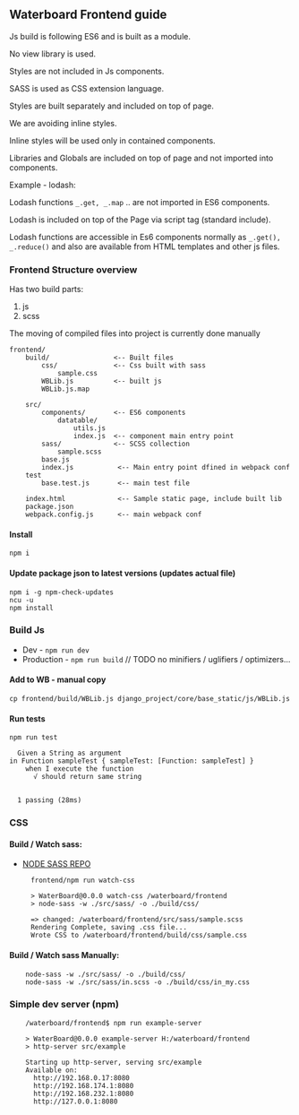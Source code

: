 ## Waterboard Frontend guide

Js build is following ES6 and is built as a module.

No view library is used.

Styles are not included in Js components.

SASS is used as CSS extension language.

Styles are built separately and included on top of page.

We are avoiding inline styles.

Inline styles will be used only in contained components.

Libraries and Globals are included on top of page and not imported into components.

Example - lodash:

Lodash functions `_.get, _.map` .. are not imported in ES6 components.

Lodash is included on top of the Page via script tag (standard include).

Lodash functions are accessible in Es6 components normally as `_.get(), _.reduce()` and
also are available from HTML templates and other js files.



### Frontend Structure overview

Has two build parts:
1. js
1. scss 

The moving of compiled files into project is currently done manually


    frontend/
        build/                <-- Built files
            css/              <-- Css built with sass
                sample.css
            WBLib.js          <-- built js
            WBLib.js.map
            
        src/
            components/       <-- ES6 components
                datatable/
                    utils.js
                    index.js  <-- component main entry point
            sass/             <-- SCSS collection
                sample.scss
            base.js
            index.js           <-- Main entry point dfined in webpack conf
        test
            base.test.js       <-- main test file
                
        index.html             <-- Sample static page, include built lib
        package.json
        webpack.config.js      <-- main webpack conf


#### Install

    npm i
    
#### Update package json to latest versions (updates actual file)

    npm i -g npm-check-updates
    ncu -u
    npm install
        
### Build Js
  - Dev - `npm run dev`
  - Production - `npm run build` // TODO no minifiers / uglifiers / optimizers...

#### Add to WB - manual copy

    cp frontend/build/WBLib.js django_project/core/base_static/js/WBLib.js
        
#### Run tests 

    npm run test
    
      Given a String as argument
    in Function sampleTest { sampleTest: [Function: sampleTest] }
        when I execute the function
          √ should return same string
    
    
      1 passing (28ms)
        

### CSS


#### Build / Watch sass:
- [NODE SASS REPO](https://www.npmjs.com/package/node-sass)

        frontend/npm run watch-css
        
        > WaterBoard@0.0.0 watch-css /waterboard/frontend
        > node-sass -w ./src/sass/ -o ./build/css/
        
        => changed: /waterboard/frontend/src/sass/sample.scss
        Rendering Complete, saving .css file...
        Wrote CSS to /waterboard/frontend/build/css/sample.css



#### Build / Watch sass Manually:
        
        node-sass -w ./src/sass/ -o ./build/css/
        node-sass -w ./src/sass/in.scss -o ./build/css/in_my.css



### Simple dev server (npm)
        
        /waterboard/frontend$ npm run example-server
        
        > WaterBoard@0.0.0 example-server H:/waterboard/frontend
        > http-server src/example
        
        Starting up http-server, serving src/example
        Available on:
          http://192.168.0.17:8080
          http://192.168.174.1:8080
          http://192.168.232.1:8080
          http://127.0.0.1:8080
